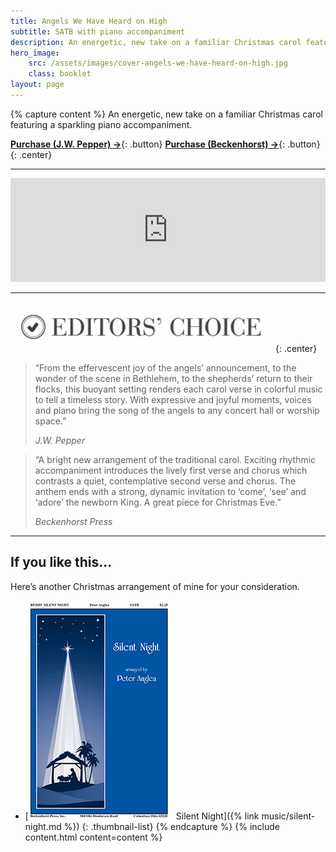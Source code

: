 ```yaml
---
title: Angels We Have Heard on High
subtitle: SATB with piano accompaniment
description: An energetic, new take on a familiar Christmas carol featuring a sparkling piano accompaniment.
hero_image:
    src: /assets/images/cover-angels-we-have-heard-on-high.jpg
    class: booklet
layout: page
---
```


{% capture content %}
An energetic, new take on a familiar Christmas carol featuring a sparkling piano accompaniment.

[**Purchase (J.W. Pepper) &rarr;**](https://www.jwpepper.com/Silent-Night/10513821.item){: .button} [**Purchase (Beckenhorst) &rarr;**](https://www.beckenhorstpress.com/angels-we-have-heard-on-high-anglea/){: .button}
{: .center}

* * *

<iframe width="100%" height="166" scrolling="no" frameborder="no" allow="autoplay" src="https://w.soundcloud.com/player/?url=https%3A//api.soundcloud.com/tracks/147222475&color=%23ff5500&auto_play=false&hide_related=false&show_comments=true&show_user=true&show_reposts=false&show_teaser=true"></iframe>

* * *

![Editor's Choice](/assets/images/badge-editors-choice.jpg)
{: .center}

> “From the effervescent joy of the angels’ announcement, to the wonder of the scene in Bethlehem, to the shepherds’ return to their flocks, this buoyant setting renders each carol verse in colorful music to tell a timeless story. With expressive and joyful moments, voices and piano bring the song of the angels to any concert hall or worship space.”
>
> <cite>J.W. Pepper</cite>

> “A bright new arrangement of the traditional carol. Exciting rhythmic accompaniment introduces the lively first verse and chorus which contrasts a quiet, contemplative second verse and chorus. The anthem ends with a strong, dynamic invitation to ‘come’, ‘see’ and ‘adore’ the newborn King. A great piece for Christmas Eve.”
>
> <cite>Beckenhorst Press</cite>

* * *

## If you like this...

Here’s another Christmas arrangement of mine for your consideration.

* [![Thumbnail](/assets/images/cover-silent-night.jpg) Silent Night]({% link music/silent-night.md %})
{: .thumbnail-list}
{% endcapture %}
{% include content.html content=content %}